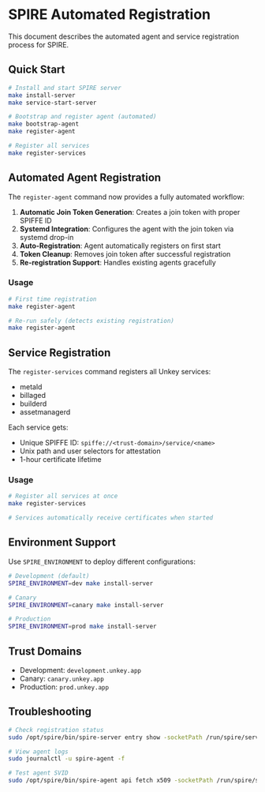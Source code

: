 # SPIRE Automated Registration

This document describes the automated agent and service registration process for SPIRE.

## Quick Start

```bash
# Install and start SPIRE server
make install-server
make service-start-server

# Bootstrap and register agent (automated)
make bootstrap-agent
make register-agent

# Register all services
make register-services
```

## Automated Agent Registration

The `register-agent` command now provides a fully automated workflow:

1. **Automatic Join Token Generation**: Creates a join token with proper SPIFFE ID
2. **Systemd Integration**: Configures the agent with the join token via systemd drop-in
3. **Auto-Registration**: Agent automatically registers on first start
4. **Token Cleanup**: Removes join token after successful registration
5. **Re-registration Support**: Handles existing agents gracefully

### Usage

```bash
# First time registration
make register-agent

# Re-run safely (detects existing registration)
make register-agent
```

## Service Registration

The `register-services` command registers all Unkey services:

- metald
- billaged  
- builderd
- assetmanagerd

Each service gets:
- Unique SPIFFE ID: `spiffe://<trust-domain>/service/<name>`
- Unix path and user selectors for attestation
- 1-hour certificate lifetime

### Usage

```bash
# Register all services at once
make register-services

# Services automatically receive certificates when started
```

## Environment Support

Use `SPIRE_ENVIRONMENT` to deploy different configurations:

```bash
# Development (default)
SPIRE_ENVIRONMENT=dev make install-server

# Canary
SPIRE_ENVIRONMENT=canary make install-server

# Production
SPIRE_ENVIRONMENT=prod make install-server
```

## Trust Domains

- Development: `development.unkey.app`
- Canary: `canary.unkey.app`
- Production: `prod.unkey.app`

## Troubleshooting

```bash
# Check registration status
sudo /opt/spire/bin/spire-server entry show -socketPath /run/spire/server.sock

# View agent logs
sudo journalctl -u spire-agent -f

# Test agent SVID
sudo /opt/spire/bin/spire-agent api fetch x509 -socketPath /run/spire/sockets/agent.sock
```